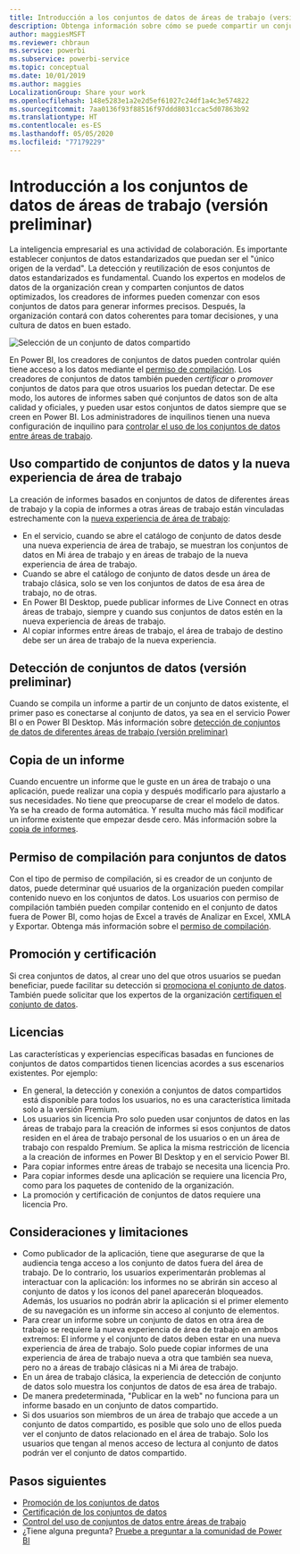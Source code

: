 ```yaml
---
title: Introducción a los conjuntos de datos de áreas de trabajo (versión preliminar)
description: Obtenga información sobre cómo se puede compartir un conjunto de datos con usuarios en toda la organización. Después, podrán crear informes basados en el conjunto de datos en sus propias áreas de trabajo.
author: maggiesMSFT
ms.reviewer: chbraun
ms.service: powerbi
ms.subservice: powerbi-service
ms.topic: conceptual
ms.date: 10/01/2019
ms.author: maggies
LocalizationGroup: Share your work
ms.openlocfilehash: 148e5283e1a2e2d5ef61027c24df1a4c3e574822
ms.sourcegitcommit: 7aa0136f93f88516f97ddd8031ccac5d07863b92
ms.translationtype: HT
ms.contentlocale: es-ES
ms.lasthandoff: 05/05/2020
ms.locfileid: "77179229"
---
```

# <a name="intro-to-datasets-across-workspaces-preview"></a>Introducción a los conjuntos de datos de áreas de trabajo (versión preliminar)

La inteligencia empresarial es una actividad de colaboración. Es importante establecer conjuntos de datos estandarizados que puedan ser el "único origen de la verdad". La detección y reutilización de esos conjuntos de datos estandarizados es fundamental. Cuando los expertos en modelos de datos de la organización crean y comparten conjuntos de datos optimizados, los creadores de informes pueden comenzar con esos conjuntos de datos para generar informes precisos. Después, la organización contará con datos coherentes para tomar decisiones, y una cultura de datos en buen estado.

![Selección de un conjunto de datos compartido](media/service-datasets-across-workspaces/power-bi-select-shared-dataset.png)

En Power BI, los creadores de conjuntos de datos pueden controlar quién tiene acceso a los datos mediante el [permiso de compilación](service-datasets-build-permissions.md). Los creadores de conjuntos de datos también pueden *certificar* o *promover* conjuntos de datos para que otros usuarios los puedan detectar. De ese modo, los autores de informes saben qué conjuntos de datos son de alta calidad y oficiales, y pueden usar estos conjuntos de datos siempre que se creen en Power BI. Los administradores de inquilinos tienen una nueva configuración de inquilino para [controlar el uso de los conjuntos de datos entre áreas de trabajo](service-datasets-admin-across-workspaces.md).

## <a name="dataset-sharing-and-the-new-workspace-experience"></a>Uso compartido de conjuntos de datos y la nueva experiencia de área de trabajo

La creación de informes basados en conjuntos de datos de diferentes áreas de trabajo y la copia de informes a otras áreas de trabajo están vinculadas estrechamente con la [nueva experiencia de área de trabajo](service-create-the-new-workspaces.md):

- En el servicio, cuando se abre el catálogo de conjunto de datos desde una nueva experiencia de área de trabajo, se muestran los conjuntos de datos en Mi área de trabajo y en áreas de trabajo de la nueva experiencia de área de trabajo. 
- Cuando se abre el catálogo de conjunto de datos desde un área de trabajo clásica, solo se ven los conjuntos de datos de esa área de trabajo, no de otras.
- En Power BI Desktop, puede publicar informes de Live Connect en otras áreas de trabajo, siempre y cuando sus conjuntos de datos estén en la nueva experiencia de áreas de trabajo.
- Al copiar informes entre áreas de trabajo, el área de trabajo de destino debe ser un área de trabajo de la nueva experiencia.

## <a name="discover-datasets-preview"></a>Detección de conjuntos de datos (versión preliminar)

Cuando se compila un informe a partir de un conjunto de datos existente, el primer paso es conectarse al conjunto de datos, ya sea en el servicio Power BI o en Power BI Desktop. Más información sobre [detección de conjuntos de datos de diferentes áreas de trabajo (versión preliminar)](service-datasets-discover-across-workspaces.md)

## <a name="copy-a-report"></a>Copia de un informe

Cuando encuentre un informe que le guste en un área de trabajo o una aplicación, puede realizar una copia y después modificarlo para ajustarlo a sus necesidades. No tiene que preocuparse de crear el modelo de datos. Ya se ha creado de forma automática. Y resulta mucho más fácil modificar un informe existente que empezar desde cero. Más información sobre la [copia de informes](service-datasets-copy-reports.md).

## <a name="build-permission-for-datasets"></a>Permiso de compilación para conjuntos de datos

Con el tipo de permiso de compilación, si es creador de un conjunto de datos, puede determinar qué usuarios de la organización pueden compilar contenido nuevo en los conjuntos de datos. Los usuarios con permiso de compilación también pueden compilar contenido en el conjunto de datos fuera de Power BI, como hojas de Excel a través de Analizar en Excel, XMLA y Exportar. Obtenga más información sobre el [permiso de compilación](service-datasets-build-permissions.md).

## <a name="promotion-and-certification"></a>Promoción y certificación

Si crea conjuntos de datos, al crear uno del que otros usuarios se puedan beneficiar, puede facilitar su detección si [promociona el conjunto de datos](service-datasets-promote.md). También puede solicitar que los expertos de la organización [certifiquen el conjunto de datos](service-datasets-certify.md).

## <a name="licensing"></a>Licencias

Las características y experiencias específicas basadas en funciones de conjuntos de datos compartidos tienen licencias acordes a sus escenarios existentes. Por ejemplo:

- En general, la detección y conexión a conjuntos de datos compartidos está disponible para todos los usuarios, no es una característica limitada solo a la versión Premium.
- Los usuarios sin licencia Pro solo pueden usar conjuntos de datos en las áreas de trabajo para la creación de informes si esos conjuntos de datos residen en el área de trabajo personal de los usuarios o en un área de trabajo con respaldo Premium. Se aplica la misma restricción de licencia a la creación de informes en Power BI Desktop y en el servicio Power BI.
- Para copiar informes entre áreas de trabajo se necesita una licencia Pro.
- Para copiar informes desde una aplicación se requiere una licencia Pro, como para los paquetes de contenido de la organización.
- La promoción y certificación de conjuntos de datos requiere una licencia Pro.

## <a name="considerations-and-limitations"></a>Consideraciones y limitaciones

- Como publicador de la aplicación, tiene que asegurarse de que la audiencia tenga acceso a los conjunto de datos fuera del área de trabajo. De lo contrario, los usuarios experimentarán problemas al interactuar con la aplicación: los informes no se abrirán sin acceso al conjunto de datos y los iconos del panel aparecerán bloqueados. Además, los usuarios no podrán abrir la aplicación si el primer elemento de su navegación es un informe sin acceso al conjunto de elementos.
- Para crear un informe sobre un conjunto de datos en otra área de trabajo se requiere la nueva experiencia de área de trabajo en ambos extremos: El informe y el conjunto de datos deben estar en una nueva experiencia de área de trabajo. Solo puede copiar informes de una experiencia de área de trabajo nueva a otra que también sea nueva, pero no a áreas de trabajo clásicas ni a Mi área de trabajo. 
- En un área de trabajo clásica, la experiencia de detección de conjunto de datos solo muestra los conjuntos de datos de esa área de trabajo.
- De manera predeterminada, "Publicar en la web" no funciona para un informe basado en un conjunto de datos compartido.
- Si dos usuarios son miembros de un área de trabajo que accede a un conjunto de datos compartido, es posible que solo uno de ellos pueda ver el conjunto de datos relacionado en el área de trabajo. Solo los usuarios que tengan al menos acceso de lectura al conjunto de datos podrán ver el conjunto de datos compartido. 

## <a name="next-steps"></a>Pasos siguientes

- [Promoción de los conjuntos de datos](service-datasets-promote.md)
- [Certificación de los conjuntos de datos](service-datasets-certify.md)
- [Control del uso de conjuntos de datos entre áreas de trabajo](service-datasets-admin-across-workspaces.md)
- ¿Tiene alguna pregunta? [Pruebe a preguntar a la comunidad de Power BI](https://community.powerbi.com/)

